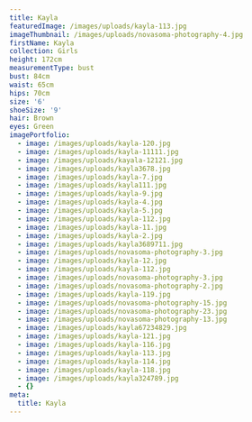 ```yaml
---
title: Kayla
featuredImage: /images/uploads/kayla-113.jpg
imageThumbnail: /images/uploads/novasoma-photography-4.jpg
firstName: Kayla
collection: Girls
height: 172cm
measurementType: bust
bust: 84cm
waist: 65cm
hips: 70cm
size: '6'
shoeSize: '9'
hair: Brown
eyes: Green
imagePortfolio:
  - image: /images/uploads/kayla-120.jpg
  - image: /images/uploads/kayla-11111.jpg
  - image: /images/uploads/kayala-12121.jpg
  - image: /images/uploads/kayla3678.jpg
  - image: /images/uploads/kayla-7.jpg
  - image: /images/uploads/kayla111.jpg
  - image: /images/uploads/kayla-9.jpg
  - image: /images/uploads/kayla-4.jpg
  - image: /images/uploads/kayla-5.jpg
  - image: /images/uploads/kayla-112.jpg
  - image: /images/uploads/kayla-11.jpg
  - image: /images/uploads/kayla-2.jpg
  - image: /images/uploads/kayla3689711.jpg
  - image: /images/uploads/novasoma-photography-3.jpg
  - image: /images/uploads/kayla-12.jpg
  - image: /images/uploads/kayla-112.jpg
  - image: /images/uploads/novasoma-photography-3.jpg
  - image: /images/uploads/novasoma-photography-2.jpg
  - image: /images/uploads/kayla-119.jpg
  - image: /images/uploads/novasoma-photography-15.jpg
  - image: /images/uploads/novasoma-photography-23.jpg
  - image: /images/uploads/novasoma-photography-13.jpg
  - image: /images/uploads/kayla67234829.jpg
  - image: /images/uploads/kayla-121.jpg
  - image: /images/uploads/kayla-116.jpg
  - image: /images/uploads/kayla-113.jpg
  - image: /images/uploads/kayla-114.jpg
  - image: /images/uploads/kayla-118.jpg
  - image: /images/uploads/kayla324789.jpg
  - {}
meta:
  title: Kayla
---
```


